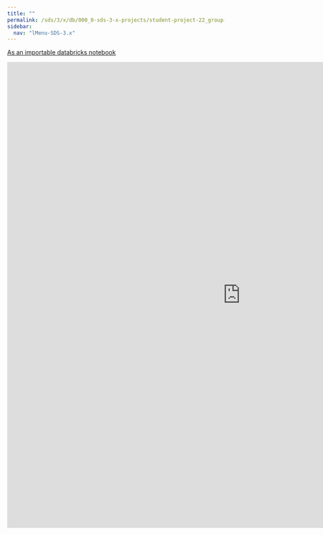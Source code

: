 ```yaml
---
title: ""
permalink: /sds/3/x/db/000_0-sds-3-x-projects/student-project-22_group-SwapWithDDP/00_Introduction/
sidebar:
  nav: "lMenu-SDS-3.x"
---
```


[As an importable databricks notebook](https://lamastex.github.io/scalable-data-science/sds/3/x/db/000_0-sds-3-x-projects/student-project-22_group-SwapWithDDP/00_Introduction.html)

<iframe src="https://lamastex.github.io/scalable-data-science/sds/3/x/db/000_0-sds-3-x-projects/student-project-22_group-SwapWithDDP/00_Introduction.html" width="1080" height="1080" frameborder="0"></iframe>
